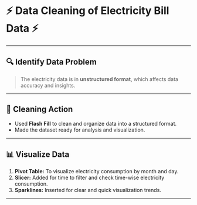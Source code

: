 # ⚡️ Data Cleaning of Electricity Bill Data ⚡️

---

## 🔍 Identify Data Problem
> The electricity data is in **unstructured format**, which affects data accuracy and insights.

---

## 🧹 Cleaning Action
- Used **Flash Fill** to clean and organize data into a structured format.
- Made the dataset ready for analysis and visualization.

---

## 📊 Visualize Data
1. **Pivot Table:** To visualize electricity consumption by month and day.
2. **Slicer:** Added for time to filter and check time-wise electricity consumption.
3. **Sparklines:** Inserted for clear and quick visualization trends.

---

